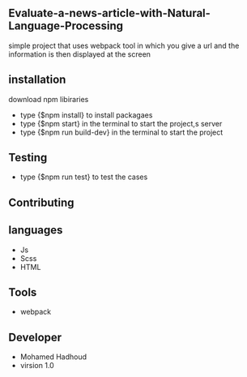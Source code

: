 ## Evaluate-a-news-article-with-Natural-Language-Processing
simple project that uses webpack tool in which you give a url and the information is then displayed at the screen

## installation
download npm libiraries
* type {$npm install} to install packagaes
* type {$npm start} in the terminal to start the project,s server
* type {$npm run build-dev} in the terminal to start the project
## Testing
* type {$npm run test} to test the cases
## Contributing

## languages
* Js
* Scss
* HTML

## Tools
* webpack

## Developer
* Mohamed Hadhoud
* virsion 1.0


